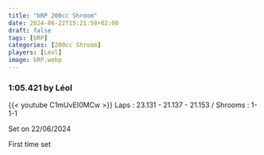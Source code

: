 ```yaml
---
title: "bRP 200cc Shroom"
date: 2024-06-22T15:21:58+02:00
draft: false
tags: [bRP]
categories: [200cc Shroom]
players: [Léol]
image: bRP.webp
---
```

### 1:05.421 by Léol

{{< youtube C1mUvEI0MCw >}}
Laps : 23.131 - 21.137 - 21.153 /
Shrooms : 1-1-1

Set on 22/06/2024

First time set